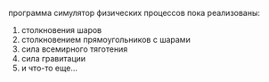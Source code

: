 программа симулятор физических процессов
пока реализованы: 
1. столкновения шаров
2. столкновением прямоугольников с шарами
3. сила всемирного тяготения
4. сила гравитации
5. и что-то еще... 
